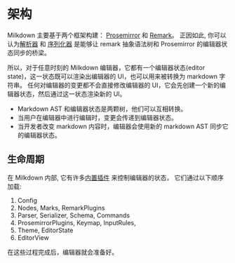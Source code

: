 # 架构

Milkdown 主要基于两个框架构建： [Prosemirror](https://prosemirror.net/) 和 [Remark](https://remark.js.org/)。
正因如此, 你可以认为[解析器](/#/zh-hans/parser) 和 [序列化器](/#/zh-hans/serializer) 是能够让 remark 抽象语法树和 Prosemirror 的编辑器状态同步的桥梁。

所以，对于任意时刻的 Milkdown 编辑器，它都有一个编辑器状态(editor state)，这一状态既可以渲染出编辑器的 UI，也可以用来被转换为 markdown 字符串。
任何对编辑器的变更都不会直接修改编辑器的 UI，它会先创建一个新的编辑器状态，然后通过这一状态渲染新的 UI。

-   Markdown AST 和编辑器状态是两颗树，他们可以互相转换。
-   当用户在编辑器中进行编辑时，变更会传递到编辑器状态。
-   当开发者改变 markdown 内容时，编辑器会使用新的 markdown AST 同步它的编辑器状态。

## 生命周期

在 Milkdown 内部, 它有许多[内置插件](/#/zh-hans/internal-plugins) 来控制编辑器的状态， 它们通过以下顺序加载:

1. Config
2. Nodes, Marks, RemarkPlugins
3. Parser, Serializer, Schema, Commands
4. ProsemirrorPlugins, Keymap, InputRules,
5. Theme, EditorState
6. EditorView

在这些过程完成后，编辑器就会准备好。
